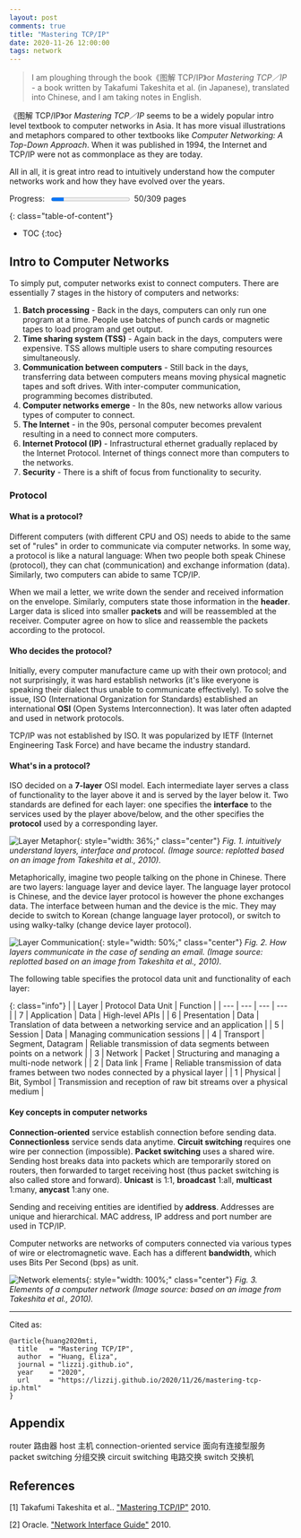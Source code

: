 ```yaml
---
layout: post
comments: true
title: "Mastering TCP/IP"
date: 2020-11-26 12:00:00
tags: network
---
```



> I am ploughing through the book《图解 TCP/IP》or *Mastering TCP／IP* - a book written by Takafumi Takeshita et al. (in Japanese), translated into Chinese, and I am taking notes in English.


<!--more-->



《图解 TCP/IP》or *Mastering TCP／IP* seems to be a widely popular intro level textbook to computer networks in Asia. It has more visual illustrations and metaphors compared to other textbooks like *Computer Networking: A Top-Down Approach*. When it was published in 1994, the Internet and TCP/IP were not as commonplace as they are today.

All in all, it is great intro read to intuitively understand how the computer networks work and how they have evolved over the years.

Progress: &nbsp;&nbsp;<progress id="file" max="309" value="50"></progress>&nbsp;&nbsp;50/309 pages

{: class="table-of-content"}
* TOC
{:toc}



## Intro to Computer Networks
To simply put, computer networks exist to connect computers. There are essentially 7 stages in the history of computers and networks:
1. **Batch processing** - Back in the days, computers can only run one program at a time. People use batches of punch cards or magnetic tapes to load program and get output.
2. **Time sharing system (TSS)** - Again back in the days, computers were expensive. TSS allows multiple users to share computing resources simultaneously.
3. **Communication between computers** - Still back in the days, transferring data between computers means moving physical magnetic tapes and soft drives. With inter-computer communication, programming becomes distributed.
4. **Computer networks emerge** - In the 80s, new networks allow various types of computer to connect.
5. **The Internet** - in the 90s, personal computer becomes prevalent resulting in a need to connect more computers.
6. **Internet Protocol (IP)** - Infrastructural ethernet gradually replaced by the Internet Protocol. Internet of things connect more than computers to the networks.
7. **Security** - There is a shift of focus from functionality to security.

### Protocol

#### What is a protocol?
Different computers (with different CPU and OS) needs to abide to the same set of "rules" in order to communicate via computer networks. In some way, a protocol is like a natural language: When two people both speak Chinese (protocol), they can chat (communication) and exchange information (data). Similarly, two computers can abide to same TCP/IP.

When we mail a letter, we write down the sender and received information on the envelope. Similarly, computers state those information in the **header**. Larger data is sliced into smaller **packets** and will be reassembled at the receiver. Computer agree on how to slice and reassemble the packets according to the protocol.

#### Who decides the protocol?
Initially, every computer manufacture came up with their own protocol; and not surprisingly, it was hard establish networks (it's like everyone is speaking their dialect thus unable to communicate effectively). To solve the issue, ISO (International Organization for Standards) established an international **OSI** (Open Systems Interconnection). It was later often adapted and used in network protocols.

TCP/IP was not established by ISO. It was popularized by IETF (Internet Engineering Task Force) and have became the industry standard.

#### What's in a protocol?
ISO decided on a **7-layer** OSI model. Each intermediate layer serves a class of functionality to the layer above it and is served by the layer below it. Two standards are defined for each layer: one specifies the **interface** to the services used by the player above/below, and the other specifies the **protocol** used by a corresponding layer.

![Layer Metaphor]({{'/assets/images/2020-11-26-mastering-tcp-ip/layer-metaphor.png'|relative_url}}){: style="width: 36%;" class="center"} *Fig. 1. intuitively understand layers, interface and protocol. (Image source: replotted based on an image from Takeshita et al., 2010).*

Metaphorically, imagine two people talking on the phone in Chinese. There are two layers: language layer and device layer. The language layer protocol is Chinese, and the device layer protocol is however the phone exchanges data. The interface between human and the device is the mic. They may decide to switch to Korean (change language layer protocol), or switch to using walky-talky (change device layer protocol).

![Layer Communication]({{'/assets/images/2020-11-26-mastering-tcp-ip/layer-communication.png'|relative_url}}){: style="width: 50%;" class="center"} *Fig. 2. How layers communicate in the case of sending an email. (Image source: replotted based on an image from Takeshita et al., 2010).*

The following table specifies the protocol data unit and functionality of each layer:

{: class="info"}
|  | Layer | Protocol Data Unit | Function |
| --- | --- | --- | --- |
| 7 | Application | Data | High-level APIs |
| 6 | Presentation | Data | Translation of data between a networking service and an application |
| 5 | Session | Data | Managing communication sessions |
| 4 | Transport | Segment, Datagram | Reliable transmission of data segments between points on a network |
| 3 | Network | Packet | Structuring and managing a multi-node network |
| 2 | Data link | Frame | Reliable transmission of data frames between two nodes connected by a physical layer |
| 1 | Physical | Bit, Symbol | Transmission and reception of raw bit streams over a physical medium |

#### Key concepts in computer networks
**Connection-oriented** service establish connection before sending data. **Connectionless** service sends data anytime. **Circuit switching** requires one wire per connection (impossible). **Packet switching** uses a shared wire. Sending host breaks data into packets which are temporarily stored on routers, then forwarded to target receiving host (thus packet switching is also called store and forward). **Unicast** is 1:1, **broadcast** 1:all, **multicast** 1:many, **anycast** 1:any one.

Sending and receiving entities are identified by **address**. Addresses are unique and hierarchical. MAC address, IP address and port number are used in TCP/IP.

Computer networks are networks of computers connected via various types of wire or electromagnetic wave. Each has a different **bandwidth**, which uses Bits Per Second (bps) as unit.

![Network elements]({{'/assets/images/2020-11-26-mastering-tcp-ip/network-elements.png'|relative_url}}){: style="width: 100%;" class="center"} *Fig. 3. Elements of a computer network (Image source: based on an image from Takeshita et al., 2010).*

---
Cited as:
```
@article{huang2020mti,
  title   = "Mastering TCP/IP",
  author  = "Huang, Eliza",
  journal = "lizzij.github.io",
  year    = "2020",
  url     = "https://lizzij.github.io/2020/11/26/mastering-tcp-ip.html"
}
```



## Appendix
router 路由器
host 主机
connection-oriented service 面向有连接型服务
packet switching 分组交换
circuit switching 电路交换
switch 交换机


## References

[1] Takafumi Takeshita et al.. ["Mastering TCP/IP"](worldcat.org/title/tcpip-zong-he-ji-chu-pian/oclc/54668777) 2010.

[2] Oracle. ["Network Interface Guide"](https://docs.oracle.com/cd/E19455-01/806-1017/intro-4/index.html) 2010.
